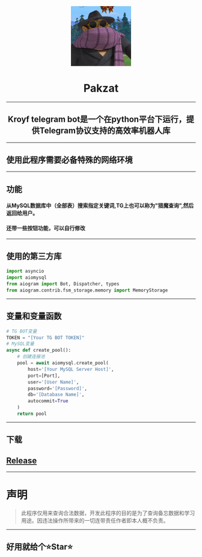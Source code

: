 <div align="center">
   <img width="160" src="img\logo.png" alt="logo"></br>

   <h1 width="95" align="center">Pakzat</h1>



----



## Kroyf telegram bot是一个在python平台下运行，提供Telegram协议支持的高效率机器人库



</div>

------
## 使用此程序需要必备特殊的网络环境
------

## 功能

#### 从MySQL数据库中（全部表）搜索指定关键词,TG上也可以称为"猎魔查询",然后返回给用户。

#### 还带一些按钮功能，可以自行修改

------

## 使用的第三方库

```python
import asyncio
import aiomysql
from aiogram import Bot, Dispatcher, types
from aiogram.contrib.fsm_storage.memory import MemoryStorage
```

------

## 变量和变量函数

```python
# TG BOT变量
TOKEN = "[Your TG BOT TOKEN]"
# MySQL变量
async def create_pool():
    # 创建连接池
    pool = await aiomysql.create_pool(
        host='[Your MySQL Server Host]',
        port=[Port],
        user='[User Name]',
        password='[Password]',
        db='[Database Name]',
        autocommit=True
    )
    return pool
```

------

## 下载

## <a href="[https://github.com/pake0224/tg_bot/blob/main/Kroyf_TG-BOT.py](https://github.com/pake0224/Kroyf_tg_bot/releases/tag/TelegramBot)">Release</a>



------



# 声明

> 此程序仅用来查询合法数据，开发此程序的目的是为了查询备忘数据和学习用途。因违法操作所带来的一切连带责任作者即本人概不负责。

------

## 好用就给个⭐Star⭐
